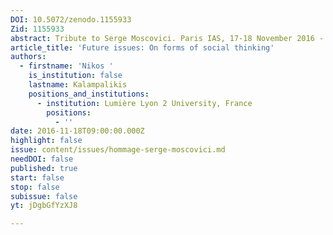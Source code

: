 ```yaml
---
DOI: 10.5072/zenodo.1155933
Zid: 1155933
abstract: Tribute to Serge Moscovici. Paris IAS, 17-18 November 2016 - Session 8
article_title: 'Future issues: On forms of social thinking'
authors:
  - firstname: 'Nikos '
    is_institution: false
    lastname: Kalampalikis
    positions_and_institutions:
      - institution: Lumière Lyon 2 University, France
        positions:
          - ''
date: 2016-11-18T09:00:00.000Z
highlight: false
issue: content/issues/hommage-serge-moscovici.md
needDOI: false
published: true
start: false
stop: false
subissue: false
yt: jDgbGfYzXJ8

---
```


<Youtube yt="jDgbGfYzXJ8" caption="Future issues On forms of social thinking"></Youtube>
